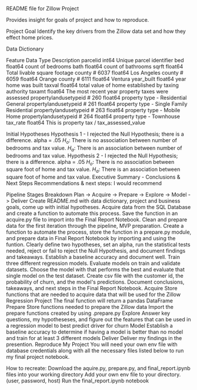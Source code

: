 
README file for  Zillow Project

Provides insight for goals of project and how to reproduce.

Project Goal
Identify the key drivers from the Zillow data set and how they effect home prices.


Data Dictionary

Feature	Data Type	Description
parcelid	int64	Unique parcel identifier
bed	float64	count of bedrooms
bath	float64	count of bathrooms
sqrft	float64	Total livable square footage
county # 6037	float64	Los Angeles
county # 6059	float64	Orange
county # 6111	float64	Ventura
year_built	float64	year home was built
taxval	float64	total value of home established by taxing authority
taxamt	float64	The most recent year property taxes were assessed
propertylandusetypeid # 260	float64	property type - Residential General
propertylandusetypeid # 261	float64	property type - Single Family Residential
propertylandusetypeid # 263	float64	property type - Mobile Home
propertylandusetypeid # 264	float64	property type - Townhouse
tax_rate	float64	This is property tax / tax_assessed_value

Initial Hypotheses
Hypothesis 1 - I rejected the Null Hypothesis; there is a difference.
alpha = .05
$H_o$: There is no association between number of bedrooms and tax value.
$H_a$: There is an association between number of bedrooms and tax value.
Hypothesis 2 - I rejected the Null Hypothesis; there is a difference.
alpha = .05
$H_o$: There is no association between square foot of home and tax value.
$H_a$: There is an association between square foot of home and tax value.
Executive Summary - Conclusions & Next Steps
Recommendations & next steps:
I would recommend

Pipeline Stages Breakdown
Plan -> Acquire -> Prepare -> Explore -> Model -> Deliver
 Create README.md with data dictionary, project and business goals, come up with initial hypotheses.
 Acquire data from the SQL Database and create a function to automate this process. Save the function in an acquire.py file to import into the Final Report Notebook.
 Clean and prepare data for the first iteration through the pipeline, MVP preparation. Create a function to automate the process, store the function in a prepare.py module, and prepare data in Final Report Notebook by importing and using the funtion.
 Clearly define two hypotheses, set an alpha, run the statistical tests needed, reject or fail to reject the Null Hypothesis, and document findings and takeaways.
 Establish a baseline accuracy and document well.
 Train three different regression models.
 Evaluate models on train and validate datasets.
 Choose the model with that performs the best and evaluate that single model on the test dataset.
 Create csv file with the customer id, the probability of churn, and the model's predictions.
 Document conclusions, takeaways, and next steps in the Final Report Notebook.
Acquire
Store functions that are needed to acquire data that will be used for the Zillow Regression Project
The final function will return a pandas DataFrame
Prepare
Store functions needed to prepare the Zillow data
Import the prepare functions created by using .prepare.py
Explore
Answer key questions, my hypotheseses, and figure out the features that can be used in a regression model to best predict driver for churn
Model
Establish a baseline accuracy to determine if having a model is better than no model and train for at least 3 different models
Deliver
Deliver my findings in the presention.
Reproduce My Project
You will need your own env file with database credentials along with all the necessary files listed below to run my final project notebook.

 How to recreate:
 Download the aquire.py,
  prepare.py, 
  and final_report.ipynb files into your working directory
 Add your own env file to your directory. 
 (user, password, host)
 Run the final_report.ipynb notebook